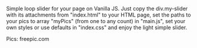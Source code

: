Simple loop slider for your page on Vanilla JS. Just copy the div.my-slider with its attachments from "index.html" to your HTML page, set the paths to your pics to array "myPics" (from one to any count) in "main.js", set your own styles or use defaults in "index.css" and enjoy the light simple slider.

Pics: freepic.com
